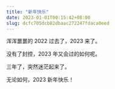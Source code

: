 ```yaml
---
title: "新年快乐"
date: 2023-01-01T00:15:42+08:00
slug: dcfc705dcb82dbaac272247fdaca0eed
---
```


浑浑噩噩的 2022 过去了，2023 来了。

没有了封控，2023 年又会过的如何呢。

三年了，突然迷茫起来了。

无论如何，2023 新年快乐！